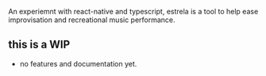 An experiemnt with react-native and typescript, estrela is a tool to help ease improvisation and recreational music performance.

## this is a WIP
 - no features and documentation yet.